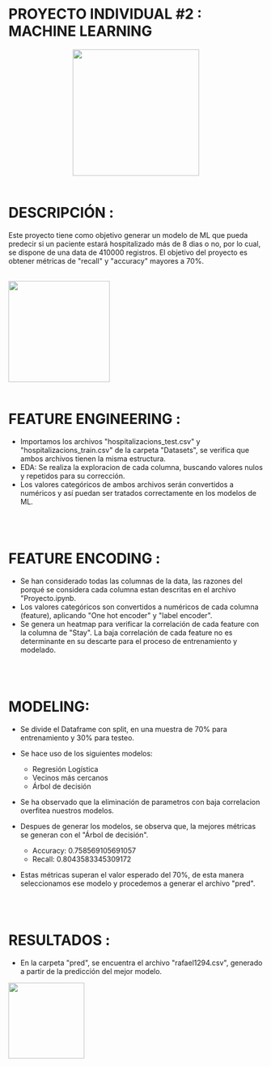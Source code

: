 
# PROYECTO INDIVIDUAL #2 : MACHINE LEARNING


<p align="center">
<img src="https://healthitanalytics.com/images/site/article_headers/_normal/Data_funnel.jpg"  height=250><br><br>

# DESCRIPCIÓN :

Este proyecto tiene como objetivo generar un modelo de ML que pueda predecir si un paciente estará hospitalizado más de 8 dias o no, por lo cual, se dispone de una data de 410000 registros. El objetivo del proyecto es obtener métricas de "recall" y "accuracy" mayores a 70%.<br>
<br>

<img src="https://uploads-ssl.webflow.com/61eeba8765031c95bb83b2ea/61fbec562cf81f62a255f192_61eeb99a54a67e18ce19d47c_0_nyBFE8lLgr8ePAJ_%20(1).jpeg"  height=200><br><br>

# FEATURE ENGINEERING :

-  Importamos los archivos "hospitalizacions_test.csv" y "hospitalizacions_train.csv" de la carpeta "Datasets", se verifica que ambos archivos tienen la misma estructura.
-  EDA: Se realiza la exploracion de cada columna, buscando valores nulos y repetidos para su corrección.
-  Los valores categóricos de ambos archivos serán convertidos a numéricos y así puedan ser tratados correctamente en los modelos de ML.
<br>
<br>

# FEATURE ENCODING :

-  Se han considerado todas las columnas de la data, las razones del porqué se considera cada columna estan descritas en el archivo "Proyecto.ipynb.
- Los valores categóricos son convertidos a numéricos de cada columna (feature), aplicando "One hot encoder" y "label encoder".
- Se genera un heatmap para verificar la correlación de cada feature con la columna de "Stay". La baja correlación de cada feature no es determinante en su descarte para el proceso de entrenamiento y modelado.

<br>
<br>

# MODELING:


- Se divide el Dataframe con split, en una muestra de 70% para entrenamiento y 30% para testeo.
- Se hace uso de los siguientes modelos:
    - Regresión Logística
    - Vecinos más cercanos
    - Árbol de decisión
- Se ha observado que la eliminación de parametros con baja correlacion overfitea nuestros modelos.
- Despues de generar los modelos, se observa que, la mejores métricas se generan con el "Árbol de decisión".

    - Accuracy: 0.758569105691057
    - Recall:  0.8043583345309172

- Estas métricas superan el valor esperado del 70%, de esta manera seleccionamos ese modelo y procedemos a generar el archivo "pred".

<br><br>


# RESULTADOS : 

- En la carpeta "pred", se encuentra el archivo "rafael1294.csv", generado a partir de la predicción del mejor modelo.

<img src="https://colegiodemedicina.es/wp-content/uploads/2022/08/methods-section-750x300-1.jpg"  height=150><br><br>
